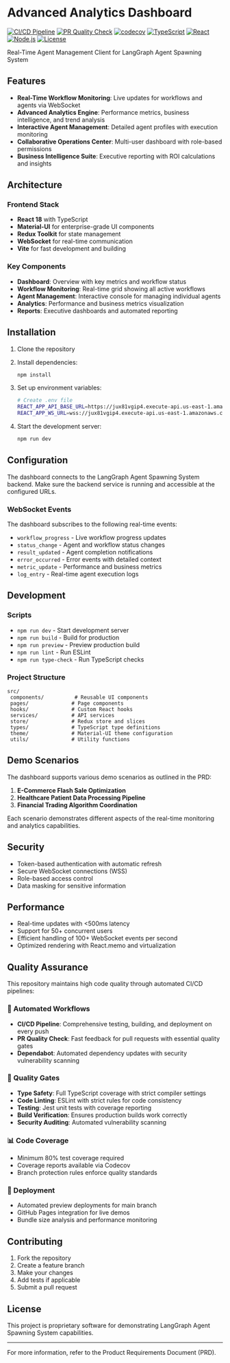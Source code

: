 ﻿# Advanced Analytics Dashboard

[![CI/CD Pipeline](https://github.com/YourUsername/FastGraphBff/actions/workflows/ci.yml/badge.svg)](https://github.com/YourUsername/FastGraphBff/actions/workflows/ci.yml)
[![PR Quality Check](https://github.com/YourUsername/FastGraphBff/actions/workflows/pr-check.yml/badge.svg)](https://github.com/YourUsername/FastGraphBff/actions/workflows/pr-check.yml)
[![codecov](https://codecov.io/gh/YourUsername/FastGraphBff/branch/master/graph/badge.svg)](https://codecov.io/gh/YourUsername/FastGraphBff)
[![TypeScript](https://img.shields.io/badge/TypeScript-5.2-blue?logo=typescript)](https://www.typescriptlang.org/)
[![React](https://img.shields.io/badge/React-18-blue?logo=react)](https://reactjs.org/)
[![Node.js](https://img.shields.io/badge/Node.js-18+-green?logo=node.js)](https://nodejs.org/)
[![License](https://img.shields.io/badge/License-MIT-yellow.svg)](LICENSE)

Real-Time Agent Management Client for LangGraph Agent Spawning System

##  Features

- **Real-Time Workflow Monitoring**: Live updates for workflows and agents via WebSocket
- **Advanced Analytics Engine**: Performance metrics, business intelligence, and trend analysis
- **Interactive Agent Management**: Detailed agent profiles with execution monitoring
- **Collaborative Operations Center**: Multi-user dashboard with role-based permissions
- **Business Intelligence Suite**: Executive reporting with ROI calculations and insights

##  Architecture

### Frontend Stack
- **React 18** with TypeScript
- **Material-UI** for enterprise-grade UI components
- **Redux Toolkit** for state management
- **WebSocket** for real-time communication
- **Vite** for fast development and building

### Key Components
- **Dashboard**: Overview with key metrics and workflow status
- **Workflow Monitoring**: Real-time grid showing all active workflows
- **Agent Management**: Interactive console for managing individual agents
- **Analytics**: Performance and business metrics visualization
- **Reports**: Executive dashboards and automated reporting

##  Installation

1. Clone the repository
2. Install dependencies:
   ```bash
   npm install
   ```

3. Set up environment variables:
   ```bash
   # Create .env file
   REACT_APP_API_BASE_URL=https://jux81vgip4.execute-api.us-east-1.amazonaws.com
   REACT_APP_WS_URL=wss://jux81vgip4.execute-api.us-east-1.amazonaws.com/ws
   ```

4. Start the development server:
   ```bash
   npm run dev
   ```

##  Configuration

The dashboard connects to the LangGraph Agent Spawning System backend. Make sure the backend service is running and accessible at the configured URLs.

### WebSocket Events
The dashboard subscribes to the following real-time events:
- `workflow_progress` - Live workflow progress updates
- `status_change` - Agent and workflow status changes
- `result_updated` - Agent completion notifications
- `error_occurred` - Error events with detailed context
- `metric_update` - Performance and business metrics
- `log_entry` - Real-time agent execution logs

##  Development

### Scripts
- `npm run dev` - Start development server
- `npm run build` - Build for production
- `npm run preview` - Preview production build
- `npm run lint` - Run ESLint
- `npm run type-check` - Run TypeScript checks

### Project Structure
```
src/
 components/          # Reusable UI components
 pages/              # Page components
 hooks/              # Custom React hooks
 services/           # API services
 store/              # Redux store and slices
 types/              # TypeScript type definitions
 theme/              # Material-UI theme configuration
 utils/              # Utility functions
```

##  Demo Scenarios

The dashboard supports various demo scenarios as outlined in the PRD:

1. **E-Commerce Flash Sale Optimization**
2. **Healthcare Patient Data Processing Pipeline**
3. **Financial Trading Algorithm Coordination**

Each scenario demonstrates different aspects of the real-time monitoring and analytics capabilities.

##  Security

- Token-based authentication with automatic refresh
- Secure WebSocket connections (WSS)
- Role-based access control
- Data masking for sensitive information

##  Performance

- Real-time updates with <500ms latency
- Support for 50+ concurrent users
- Efficient handling of 100+ WebSocket events per second
- Optimized rendering with React.memo and virtualization

##  Quality Assurance

This repository maintains high code quality through automated CI/CD pipelines:

### 🔄 Automated Workflows
- **CI/CD Pipeline**: Comprehensive testing, building, and deployment on every push
- **PR Quality Check**: Fast feedback for pull requests with essential quality gates
- **Dependabot**: Automated dependency updates with security vulnerability scanning

### 🧪 Quality Gates
- **Type Safety**: Full TypeScript coverage with strict compiler settings
- **Code Linting**: ESLint with strict rules for code consistency
- **Testing**: Jest unit tests with coverage reporting
- **Build Verification**: Ensures production builds work correctly
- **Security Auditing**: Automated vulnerability scanning

### 📊 Code Coverage
- Minimum 80% test coverage required
- Coverage reports available via Codecov
- Branch protection rules enforce quality standards

### 🚀 Deployment
- Automated preview deployments for main branch
- GitHub Pages integration for live demos
- Bundle size analysis and performance monitoring

##  Contributing

1. Fork the repository
2. Create a feature branch
3. Make your changes
4. Add tests if applicable
5. Submit a pull request

##  License

This project is proprietary software for demonstrating LangGraph Agent Spawning System capabilities.

---

For more information, refer to the Product Requirements Document (PRD).
